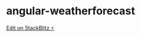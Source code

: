 # angular-weatherforecast

[Edit on StackBlitz ⚡️](https://stackblitz.com/edit/angular-weatherforecast)